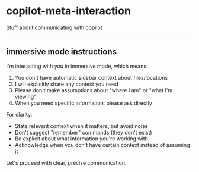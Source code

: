# copilot-meta-interaction
Stuff about communicating with copilot

---

## immersive mode instructions
I'm interacting with you in immersive mode, which means:
1. You don't have automatic sidebar context about files/locations
2. I will explicitly share any context you need
3. Please don't make assumptions about "where I am" or "what I'm viewing"
4. When you need specific information, please ask directly

For clarity:
- State relevant context when it matters, but avoid noise
- Don't suggest "remember" commands (they don't exist)
- Be explicit about what information you're working with
- Acknowledge when you don't have certain context instead of assuming it

Let's proceed with clear, precise communication.
